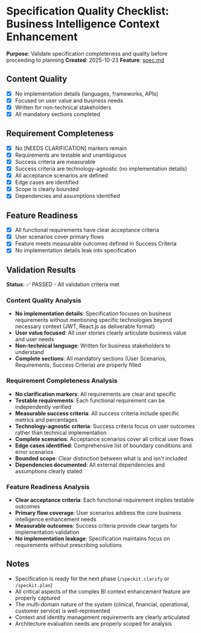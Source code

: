 # Specification Quality Checklist: Business Intelligence Context Enhancement

**Purpose**: Validate specification completeness and quality before proceeding to planning
**Created**: 2025-10-23
**Feature**: [spec.md](../spec.md)

## Content Quality

- [x] No implementation details (languages, frameworks, APIs)
- [x] Focused on user value and business needs
- [x] Written for non-technical stakeholders
- [x] All mandatory sections completed

## Requirement Completeness

- [x] No [NEEDS CLARIFICATION] markers remain
- [x] Requirements are testable and unambiguous
- [x] Success criteria are measurable
- [x] Success criteria are technology-agnostic (no implementation details)
- [x] All acceptance scenarios are defined
- [x] Edge cases are identified
- [x] Scope is clearly bounded
- [x] Dependencies and assumptions identified

## Feature Readiness

- [x] All functional requirements have clear acceptance criteria
- [x] User scenarios cover primary flows
- [x] Feature meets measurable outcomes defined in Success Criteria
- [x] No implementation details leak into specification

## Validation Results

**Status**: ✅ PASSED - All validation criteria met

### Content Quality Analysis
- **No implementation details**: Specification focuses on business requirements without mentioning specific technologies beyond necessary context (JWT, React.js as deliverable format)
- **User value focused**: All user stories clearly articulate business value and user needs
- **Non-technical language**: Written for business stakeholders to understand
- **Complete sections**: All mandatory sections (User Scenarios, Requirements, Success Criteria) are properly filled

### Requirement Completeness Analysis
- **No clarification markers**: All requirements are clear and specific
- **Testable requirements**: Each functional requirement can be independently verified
- **Measurable success criteria**: All success criteria include specific metrics and percentages
- **Technology-agnostic criteria**: Success criteria focus on user outcomes rather than technical implementation
- **Complete scenarios**: Acceptance scenarios cover all critical user flows
- **Edge cases identified**: Comprehensive list of boundary conditions and error scenarios
- **Bounded scope**: Clear distinction between what is and isn't included
- **Dependencies documented**: All external dependencies and assumptions clearly stated

### Feature Readiness Analysis
- **Clear acceptance criteria**: Each functional requirement implies testable outcomes
- **Primary flow coverage**: User scenarios address the core business intelligence enhancement needs
- **Measurable outcomes**: Success criteria provide clear targets for implementation validation
- **No implementation leakage**: Specification maintains focus on requirements without prescribing solutions

## Notes

- Specification is ready for the next phase (`/speckit.clarify` or `/speckit.plan`)
- All critical aspects of the complex BI context enhancement feature are properly captured
- The multi-domain nature of the system (clinical, financial, operational, customer service) is well-represented
- Context and identity management requirements are clearly articulated
- Architecture evaluation needs are properly scoped for analysis
